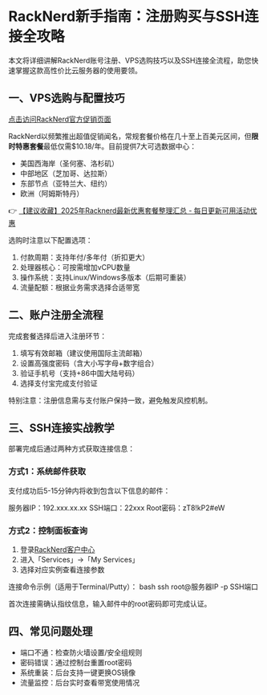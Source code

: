 # RackNerd新手指南：注册购买与SSH连接全攻略

本文将详细讲解RackNerd账号注册、VPS选购技巧以及SSH连接全流程，助您快速掌握这款高性价比云服务器的使用要领。

## 一、VPS选购与配置技巧
[点击访问RackNerd官方促销页面](https://bit.ly/Rack_Nerd)

RackNerd以频繁推出超值促销闻名，常规套餐价格在几十至上百美元区间，但**限时特惠套餐**最低仅需$10.18/年。目前提供7大可选数据中心：
- 美国西海岸（圣何塞、洛杉矶）
- 中部地区（芝加哥、达拉斯）
- 东部节点（亚特兰大、纽约）
- 欧洲（阿姆斯特丹）

👉 [【建议收藏】2025年Racknerd最新优惠套餐整理汇总 - 每日更新可用活动优惠](https://bit.ly/Rack_Nerd)

选购时注意以下配置选项：
1. 付款周期：支持年付/多年付（折扣更大）
2. 处理器核心：可按需增加vCPU数量
3. 操作系统：支持Linux/Windows多版本（后期可重装）
4. 流量配额：根据业务需求选择合适带宽

## 二、账户注册全流程
完成套餐选择后进入注册环节：
1. 填写有效邮箱（建议使用国际主流邮箱）
2. 设置高强度密码（含大小写字母+数字组合）
3. 验证手机号（支持+86中国大陆号码）
4. 选择支付宝完成支付验证

特别注意：注册信息需与支付账户保持一致，避免触发风控机制。

## 三、SSH连接实战教学
部署完成后通过两种方式获取连接信息：

### 方式1：系统邮件获取
支付成功后5-15分钟内将收到包含以下信息的邮件：

服务器IP：192.xxx.xx.xx
SSH端口：22xxx
Root密码：zT8!kP2#eW

### 方式2：控制面板查询
1. 登录[RackNerd客户中心](https://bit.ly/Rack_Nerd)
2. 进入「Services」→「My Services」
3. 选择对应实例查看连接参数

连接命令示例（适用于Terminal/Putty）：
bash
ssh root@服务器IP -p SSH端口

首次连接需确认指纹信息，输入邮件中的root密码即可完成认证。

## 四、常见问题处理
- 端口不通：检查防火墙设置/安全组规则
- 密码错误：通过控制台重置root密码
- 系统重装：后台支持一键更换OS镜像
- 流量监控：后台实时查看带宽使用情况